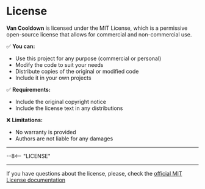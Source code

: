 # License

**Van Cooldown** is licensed under the MIT License, which is a permissive open-source license that allows for commercial and non-commercial use.

✅ **You can:**
- Use this project for any purpose (commercial or personal)
- Modify the code to suit your needs
- Distribute copies of the original or modified code
- Include it in your own projects

✅ **Requirements:**
- Include the original copyright notice
- Include the license text in any distributions

❌ **Limitations:**
- No warranty is provided
- Authors are not liable for any damages

---

--8<-- "LICENSE"

---

If you have questions about the license, please, check the [official MIT License documentation](https://opensource.org/licenses/MIT)
